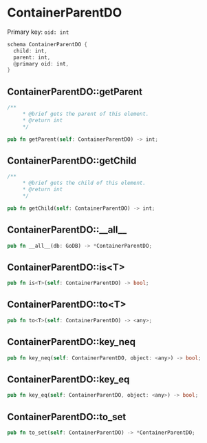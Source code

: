 # ContainerParentDO

Primary key: `oid: int`

```rust
schema ContainerParentDO {
  child: int,
  parent: int,
  @primary oid: int,
}
```
## ContainerParentDO::getParent

```rust
/**
     * @brief gets the parent of this element.
     * @return int
     */
```
```rust
pub fn getParent(self: ContainerParentDO) -> int;
```
## ContainerParentDO::getChild

```rust
/**
     * @brief gets the child of this element.
     * @return int
     */
```
```rust
pub fn getChild(self: ContainerParentDO) -> int;
```
## ContainerParentDO::\_\_all\_\_

```rust
pub fn __all__(db: GoDB) -> *ContainerParentDO;
```
## ContainerParentDO::is\<T\>

```rust
pub fn is<T>(self: ContainerParentDO) -> bool;
```
## ContainerParentDO::to\<T\>

```rust
pub fn to<T>(self: ContainerParentDO) -> <any>;
```
## ContainerParentDO::key\_neq

```rust
pub fn key_neq(self: ContainerParentDO, object: <any>) -> bool;
```
## ContainerParentDO::key\_eq

```rust
pub fn key_eq(self: ContainerParentDO, object: <any>) -> bool;
```
## ContainerParentDO::to\_set

```rust
pub fn to_set(self: ContainerParentDO) -> *ContainerParentDO;
```
